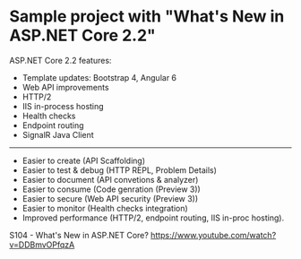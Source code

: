 # Sample project with "What's New in ASP.NET Core 2.2"

ASP.NET Core 2.2 features:

- Template updates: Bootstrap 4, Angular 6
- Web API improvements
- HTTP/2
- IIS in-process hosting
- Health checks
- Endpoint routing
- SignalR Java Client

-------------------------------------------

- Easier to create (API Scaffolding)
- Easier to test & debug (HTTP REPL, Problem Details)
- Easier to document (API convetions & analyzer)
- Easier to consume (Code genration (Preview 3))
- Easier to secure (Web API security (Preview 3))
- Easier to monitor (Health checks integration)
- Improved performance (HTTP/2, endpoint routing, IIS in-proc hosting).

S104 - What's New in ASP.NET Core? https://www.youtube.com/watch?v=DDBmvOPfqzA
